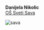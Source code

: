 **Danijela Nikolic**\
[OŠ Sveti Sava](https://www.ossvetisavagm.edu.rs/)

![sava](https://user-images.githubusercontent.com/125125170/218257733-3dce8eab-55d4-44a2-ae5c-3ede677f27d7.jpg)
